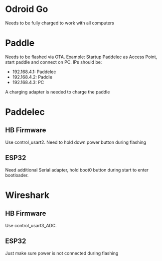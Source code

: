 # Odroid Go
Needs to be fully charged to work with all computers

# Paddle
Needs to be flashed via OTA.
Example: Startup Paddelec as Access Point, start paddle and connect on PC.
IPs should be:
- 192.168.4.1: Paddelec
- 192.168.4.2: Paddle
- 192.168.4.3: PC

A charging adapter is needed to charge the paddle

# Paddelec
## HB Firmware
Use control_usart2. Need to hold down power button during flashing

## ESP32
Need additional Serial adapter, hold boot0 button during start to enter bootloader.

# Wireshark
## HB Firmware
Use control_usart3_ADC.

## ESP32
Just make sure power is not connected during flashing
